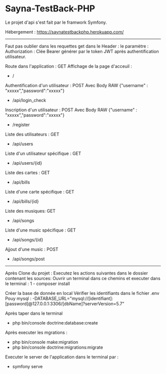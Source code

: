 # Sayna-TestBack-PHP
Le projet d'api s'est fait par le framwork Symfony.

Hébergement : https://saynatestbackphp.herokuapp.com/

****************************************************************************************

Faut pas oublier dans les requettes get dans le Header : 
le paramètre :  Authorization : Clée Bearer générer par le token JWT après authentification utilisateur.

Route dans l'application : GET
Affichage de la page d'acceuil : 
- /

Authentification d'un utilisateur : POST 
Avec Body RAW {"username" : "xxxxx","password":"xxxxx"}
- /api/login_check

Inscription d'un utilisateur : POST
Avec Body RAW {"username" : "xxxxx","password":"xxxxx"}
- /register

Liste des utilisateurs : GET
- /api/users

Liste d'un utilisateur spécifique : GET
- /api/users/{id}

Liste des cartes : GET
- /api/bills

Liste d'une carte spécifique : GET
- /api/bills/{id}

Liste des musiques: GET
- /api/songs

Liste d'une music spécifique : GET
- /api/songs/{id}

Ajjout d'une music : POST
- /api/songs/post

****************************************************************************************

Après Clone du projet : 
Executez les actions suivantes dans le dossier contenant les sources:
Ouvrir un terminal dans ce chemins et executer dans le terminal : 
1 - composer install

Créer la base de donnée en local
Vérifier les identifiants dans le fichier .env
Pouy mysql : 
-DATABASE_URL="mysql://[identifiant]:[password]@127.0.0.1:3306/[dbName]?serverVersion=5.7"

Après taper dans le terminal
- php bin/console doctrine:database:create


Après executer les mgrations : 
- php bin/console make:migration
- php bin/console doctrine:migrations:migrate 


Executer le server de l'application dans le terminal par : 
- symfony serve
